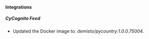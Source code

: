#### Integrations
##### CyCognito Feed
- Updated the Docker image to: *demisto/pycountry:1.0.0.75004*.
